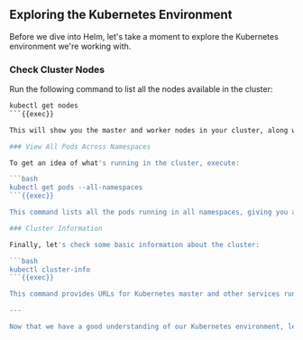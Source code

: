 ## Exploring the Kubernetes Environment

Before we dive into Helm, let's take a moment to explore the Kubernetes environment we're working with.

### Check Cluster Nodes

Run the following command to list all the nodes available in the cluster:

```bash
kubectl get nodes
```{{exec}}

This will show you the master and worker nodes in your cluster, along with their status.

### View All Pods Across Namespaces

To get an idea of what's running in the cluster, execute:

```bash
kubectl get pods --all-namespaces
```{{exec}}

This command lists all the pods running in all namespaces, giving you a comprehensive view of the cluster's current state.

### Cluster Information

Finally, let's check some basic information about the cluster:

```bash
kubectl cluster-info
```{{exec}}

This command provides URLs for Kubernetes master and other services running in the cluster.

---

Now that we have a good understanding of our Kubernetes environment, let's move on to creating our first Helm chart.

